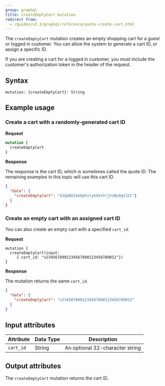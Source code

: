 ```yaml
---
group: graphql
title: createEmptyCart mutation
redirect from:
  - /guides/v2.3/graphql/reference/quote-create-cart.html
---
```


The `createEmptyCart` mutation creates an empty shopping cart for a guest or logged in customer. You can allow the system to generate a cart ID, or assign a specific ID.

If you are creating a cart for a logged in customer, you must include the customer's authorization token in the header of the request.

## Syntax

`mutation: {createEmptyCart}: String`

## Example usage

### Create a cart with a randomly-generated cart ID

**Request**

```graphql
mutation {
  createEmptyCart
}
```

**Response**

The response is the cart ID, which is sometimes called the quote ID. The remaining examples in this topic will use this cart ID.

```json
{
  "data": {
    "createEmptyCart": "4JQaNVJokOpFxrykGVvYrjhiNv9qt31C"}
  }
}
```

### Create an empty cart with an assigned cart ID

You can also create an empty cart with a specified `cart_id`.

**Request**

``` text
mutation {
  createEmptyCart(input:
     { cart_id: "x2345678901234567890123456789012"})
}
```

**Response**

The mutation returns the same `cart_id`.

```json
{
  "data": {
    "createEmptyCart": "x2345678901234567890123456789012"
  }
}
```

## Input attributes

Attribute |  Data Type | Description
--- | --- | ---
`cart_id` | String | An optional 32-character string

## Output attributes

The `createEmptyCart` mutation returns the cart ID.
